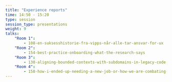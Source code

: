 ```yaml
---
title: "Experience reports"
time: 14:50 - 15:20
type: session
session_type: presentations
weight: 9
talks:
    "Room 1":
        - 108-en-suksesshistorie-fra-vipps-når-alle-tar-ansvar-for-ux
    "Room 2":
        - 154-best-practice-onboarding-what-the-research-says
    "Room 3":
        - 130-aligning-bounded-contexts-with-subdomains-in-legacy-code
    "Room 4":
        - 158-how-i-ended-up-needing-a-new-job-or-how-we-are-combating-vishing-attacks-in-sbanken
---
```

